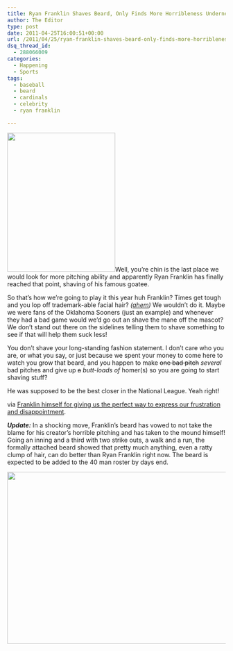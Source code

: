 ```yaml
---
title: Ryan Franklin Shaves Beard, Only Finds More Horribleness Underneath
author: The Editor
type: post
date: 2011-04-25T16:00:51+00:00
url: /2011/04/25/ryan-franklin-shaves-beard-only-finds-more-horribleness-underneath/
dsq_thread_id:
  - 288066009
categories:
  - Happening
  - Sports
tags:
  - baseball
  - beard
  - cardinals
  - celebrity
  - ryan franklin

---
```

[<img class="alignright size-full wp-image-9751" title="ryan_franklin_no_beard" src="http://media.punchingkitty.com/wordpress/2011/04/ryan_franklin_no_beard.jpg" alt="" width="249" height="320" />][1]Well, you&#8217;re chin is the last place we would look for more pitching ability and apparently Ryan Franklin has finally reached that point, shaving of his famous goatee.

So that&#8217;s how we&#8217;re going to play it this year huh Franklin? Times get tough and you lop off trademark-able facial hair? _(<a href="http://www.stltoday.com/sports/baseball/professional/article_cbb949b0-6c0a-11e0-beb4-001a4bcf6878.html" target="_blank">ahem</a>)_ We wouldn&#8217;t do it. Maybe we were fans of the Oklahoma Sooners (just an example) and whenever they had a bad game would we&#8217;d go out an shave the mane off the mascot? We don&#8217;t stand out there on the sidelines telling them to shave something to see if that will help them suck less!

You don&#8217;t shave your long-standing fashion statement. I don&#8217;t care who you are, or what you say, or just because we spent your money to come here to watch you grow that beard, and you happen to make <del>one bad pitch</del> _several_ bad pitches and give up <del>a</del> _butt-loads of_ homer(s) so you are going to start shaving stuff?

He was supposed to be the best closer in the National League. Yeah right!

via <a href="http://www.stltoday.com/sports/baseball/professional/article_cbb949b0-6c0a-11e0-beb4-001a4bcf6878.html" target="_blank">Franklin himself for giving us the perfect way to express our frustration and disappointment</a>.

_**Update:**_ In a shocking move, Franklin&#8217;s beard has vowed to not take the blame for his creator&#8217;s horrible pitching and has taken to the mound himself! Going an inning and a third with two strike outs, a walk and a run, the formally attached beard showed that pretty much anything, even a ratty clump of hair, can do better than Ryan Franklin right now. The beard is expected to be added to the 40 man roster by days end.

[<img class="aligncenter size-full wp-image-9750" title="ryan_franklin_beard_pitching" src="http://media.punchingkitty.com/wordpress/2011/04/ryan_franklin_beard_pitching.jpg" alt="" width="594" height="396" />][2]

 [1]: http://media.punchingkitty.com/wordpress/2011/04/ryan_franklin_no_beard.jpg
 [2]: http://media.punchingkitty.com/wordpress/2011/04/ryan_franklin_beard_pitching.jpg